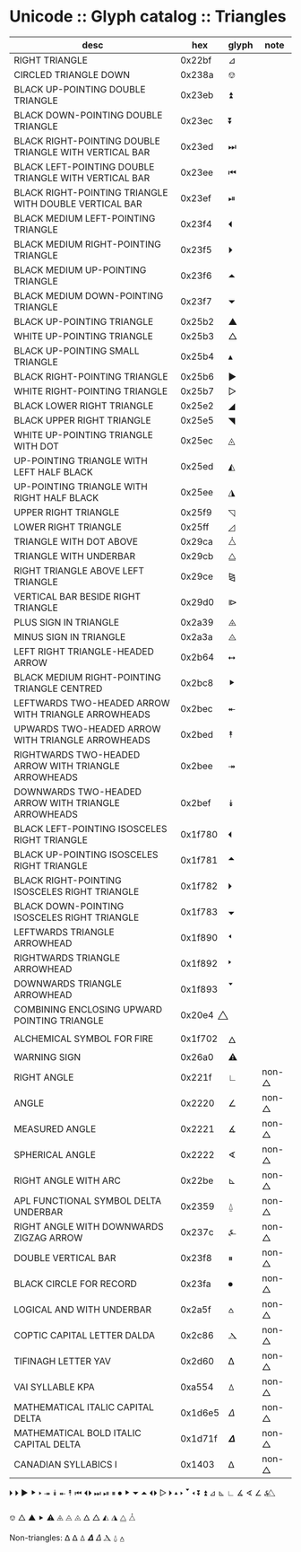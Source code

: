 # Unicode :: Glyph catalog :: Triangles

desc                                                   | hex     |glyph| note
-------------------------------------------------------|---------|-----|-----
RIGHT TRIANGLE                                         | 0x22bf  | ⊿  
CIRCLED TRIANGLE DOWN                                  | 0x238a  | ⎊  
BLACK UP-POINTING DOUBLE TRIANGLE                      | 0x23eb  | ⏫ 
BLACK DOWN-POINTING DOUBLE TRIANGLE                    | 0x23ec  | ⏬ 
BLACK RIGHT-POINTING DOUBLE TRIANGLE WITH VERTICAL BAR | 0x23ed  | ⏭  
BLACK LEFT-POINTING DOUBLE TRIANGLE WITH VERTICAL BAR  | 0x23ee  | ⏮  
BLACK RIGHT-POINTING TRIANGLE WITH DOUBLE VERTICAL BAR | 0x23ef  | ⏯  
BLACK MEDIUM LEFT-POINTING TRIANGLE                    | 0x23f4  | ⏴  
BLACK MEDIUM RIGHT-POINTING TRIANGLE                   | 0x23f5  | ⏵  
BLACK MEDIUM UP-POINTING TRIANGLE                      | 0x23f6  | ⏶  
BLACK MEDIUM DOWN-POINTING TRIANGLE                    | 0x23f7  | ⏷  
BLACK UP-POINTING TRIANGLE                             | 0x25b2  | ▲  
WHITE UP-POINTING TRIANGLE                             | 0x25b3  | △  
BLACK UP-POINTING SMALL TRIANGLE                       | 0x25b4  | ▴  
BLACK RIGHT-POINTING TRIANGLE                          | 0x25b6  | ▶  
WHITE RIGHT-POINTING TRIANGLE                          | 0x25b7  | ▷  
BLACK LOWER RIGHT TRIANGLE                             | 0x25e2  | ◢  
BLACK UPPER RIGHT TRIANGLE                             | 0x25e5  | ◥  
WHITE UP-POINTING TRIANGLE WITH DOT                    | 0x25ec  | ◬  
UP-POINTING TRIANGLE WITH LEFT HALF BLACK              | 0x25ed  | ◭  
UP-POINTING TRIANGLE WITH RIGHT HALF BLACK             | 0x25ee  | ◮  
UPPER RIGHT TRIANGLE                                   | 0x25f9  | ◹  
LOWER RIGHT TRIANGLE                                   | 0x25ff  | ◿  
TRIANGLE WITH DOT ABOVE                                | 0x29ca  | ⧊  
TRIANGLE WITH UNDERBAR                                 | 0x29cb  | ⧋  
RIGHT TRIANGLE ABOVE LEFT TRIANGLE                     | 0x29ce  | ⧎  
VERTICAL BAR BESIDE RIGHT TRIANGLE                     | 0x29d0  | ⧐  
PLUS SIGN IN TRIANGLE                                  | 0x2a39  | ⨹  
MINUS SIGN IN TRIANGLE                                 | 0x2a3a  | ⨺  
LEFT RIGHT TRIANGLE-HEADED ARROW                       | 0x2b64  | ⭤  
BLACK MEDIUM RIGHT-POINTING TRIANGLE CENTRED           | 0x2bc8  | ⯈  
LEFTWARDS TWO-HEADED ARROW WITH TRIANGLE ARROWHEADS    | 0x2bec  | ⯬  
UPWARDS TWO-HEADED ARROW WITH TRIANGLE ARROWHEADS      | 0x2bed  | ⯭  
RIGHTWARDS TWO-HEADED ARROW WITH TRIANGLE ARROWHEADS   | 0x2bee  | ⯮  
DOWNWARDS TWO-HEADED ARROW WITH TRIANGLE ARROWHEADS    | 0x2bef  | ⯯  
BLACK LEFT-POINTING ISOSCELES RIGHT TRIANGLE           | 0x1f780 | 🞀  
BLACK UP-POINTING ISOSCELES RIGHT TRIANGLE             | 0x1f781 | 🞁  
BLACK RIGHT-POINTING ISOSCELES RIGHT TRIANGLE          | 0x1f782 | 🞂  
BLACK DOWN-POINTING ISOSCELES RIGHT TRIANGLE           | 0x1f783 | 🞃  
LEFTWARDS TRIANGLE ARROWHEAD                           | 0x1f890 | 🢐 
RIGHTWARDS TRIANGLE ARROWHEAD                          | 0x1f892 | 🢒  
DOWNWARDS TRIANGLE ARROWHEAD                           | 0x1f893 | 🢓  
COMBINING ENCLOSING UPWARD POINTING TRIANGLE           | 0x20e4  | ⃤	
ALCHEMICAL SYMBOL FOR FIRE                             | 0x1f702 | 🜂  
WARNING SIGN                                           | 0x26a0  | ⚠ 
RIGHT ANGLE                                            | 0x221f  | ∟ | non-△
ANGLE                                                  | 0x2220  | ∠ | non-△
MEASURED ANGLE                                         | 0x2221  | ∡ | non-△
SPHERICAL ANGLE                                        | 0x2222  | ∢ | non-△
RIGHT ANGLE WITH ARC                                   | 0x22be  | ⊾ | non-△
APL FUNCTIONAL SYMBOL DELTA UNDERBAR                   | 0x2359  | ⍙  | non-△
RIGHT ANGLE WITH DOWNWARDS ZIGZAG ARROW                | 0x237c  | ⍼ | non-△
DOUBLE VERTICAL BAR                                    | 0x23f8  | ⏸  | non-△
BLACK CIRCLE FOR RECORD                                | 0x23fa  | ⏺  | non-△
LOGICAL AND WITH UNDERBAR                              | 0x2a5f  | ⩟  | non-△
COPTIC CAPITAL LETTER DALDA                            | 0x2c86  | Ⲇ  | non-△
TIFINAGH LETTER YAV                                    | 0x2d60  | ⵠ  | non-△
VAI SYLLABLE KPA                                       | 0xa554  | ꕔ  | non-△
MATHEMATICAL ITALIC CAPITAL DELTA                      | 0x1d6e5 | 𝛥  | non-△
MATHEMATICAL BOLD ITALIC CAPITAL DELTA                 | 0x1d71f | 𝜟  | non-△
CANADIAN SYLLABICS I                                   | 0x1403  | ᐃ  | non-△



🞂 ⏵ ▶ ⯈ 🢒
⯮ ⯯ ⯬ ⯭
⏮ ⏴⏵ ⏭ ⏯ ⏸ ⏺ ⯈
⏷ ⏶ ⏴⏵
▷ 🞂
▴ 🢒 🢓 🢐
⏬ ⏫
⊿ ⊾ ∟ ∡ ∢ ∠ ⍼
⃤

⎊ △ ▲ ⯈ ⚠ ⨹ ⨺ ◬ 🜂 △ ◭ ◮ ⧋ ⧊

Non-triangles: ᐃ ⵠ ꕔ 𝜟 𝛥 Ⲇ ⍙ ⩟
